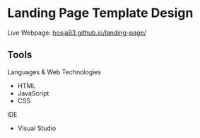 # Landing Page Template Design
Live Webpage: [hosja83.github.io/landing-page/](https://hosja83.github.io/landing-page/)

## Tools
Languages & Web Technologies
- HTML
- JavaScript
- CSS

IDE
- Visual Studio
